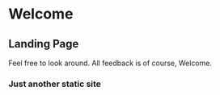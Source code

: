 # Welcome
## Landing Page
Feel free to look around.
All feedback is of course, Welcome.

### Just another static site
